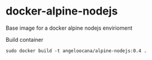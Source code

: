 # docker-alpine-nodejs
Base image for a docker alpine nodejs envirioment

Build container
```
sudo docker build -t angeloocana/alpine-nodejs:0.4 .
```
